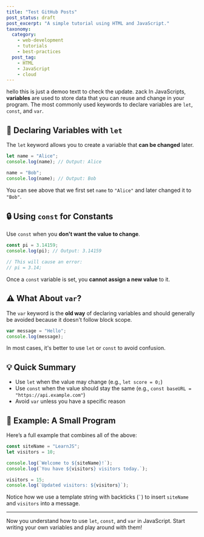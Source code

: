 ```yaml
---
title: "Test GitHub Posts"
post_status: draft
post_excerpt: "A simple tutorial using HTML and JavaScript."
taxonomy:
  category:
    - web-development
    - tutorials
    - best-practices
  post_tag:
    - HTML
    - JavaScript
    - cloud
---
```

hello this is just a demoo textt to check the update. zack
In JavaScripts, **variables** are used to store data that you can reuse and change in your program. The most commonly used keywords to declare variables are `let`, `const`, and `var`.

## 🧱 Declaring Variables with `let`

The `let` keyword allows you to create a variable that **can be changed** later.

```javascript
let name = "Alice";
console.log(name); // Output: Alice

name = "Bob";
console.log(name); // Output: Bob
```

You can see above that we first set `name` to `"Alice"` and later changed it to `"Bob"`.

## 🔒 Using `const` for Constants

Use `const` when you **don't want the value to change**.

```javascript
const pi = 3.14159;
console.log(pi); // Output: 3.14159

// This will cause an error:
// pi = 3.14;
```

Once a `const` variable is set, you **cannot assign a new value** to it.

## ⚠️ What About `var`?

The `var` keyword is the **old way** of declaring variables and should generally be avoided because it doesn't follow block scope.

```javascript
var message = "Hello";
console.log(message);
```

In most cases, it's better to use `let` or `const` to avoid confusion.

## 💡 Quick Summary

- Use `let` when the value may change (e.g., `let score = 0;`)
- Use `const` when the value should stay the same (e.g., `const baseURL = "https://api.example.com"`)
- Avoid `var` unless you have a specific reason

## 📌 Example: A Small Program

Here’s a full example that combines all of the above:

```javascript
const siteName = "LearnJS";
let visitors = 10;

console.log(`Welcome to ${siteName}!`);
console.log(`You have ${visitors} visitors today.`);

visitors = 15;
console.log(`Updated visitors: ${visitors}`);
```

Notice how we use a template string with backticks (`` ` ``) to insert `siteName` and `visitors` into a message.

---

Now you understand how to use `let`, `const`, and `var` in JavaScript. Start writing your own variables and play around with them!
